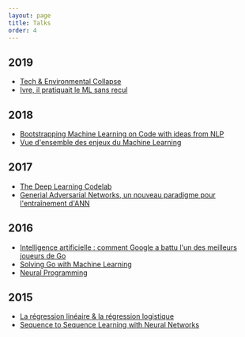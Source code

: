 ```yaml
---
layout: page
title: Talks
order: 4
---
```


## 2019
- [Tech & Environmental
  Collapse](https://www.eventbrite.com/e/tech-environmental-collapse-tickets-57986002695)
- [Ivre, il pratiquait le ML sans
  recul](https://github.com/nantes-machine-learning-meetup/NMLM/tree/master/2019-02-10__ivre-ml)


## 2018
- [Bootstrapping Machine Learning on Code with ideas from
  NLP](https://www.meetup.com/GOTO-Nights-CPH/events/256342503/)
- [Vue d'ensemble des enjeux du Machine
  Learning](https://www.eventbrite.fr/e/billets-la-matinale-de-la-data-science-et-du-machine-learning-47545020436)

## 2017
- [The Deep Learning
  Codelab](https://github.com/m09/deeplearning-codelab)
- [Generial Adversarial Networks, un nouveau paradigme pour
  l'entraînement
  d'ANN](https://github.com/nantes-machine-learning-meetup/NMLM/tree/master/2017-07-03__generative-adversarial-nets)

## 2016
- [Intelligence artificielle : comment Google a battu l'un des
  meilleurs joueurs de Go](https://youtu.be/xv2S8A1EPqI)
- [Solving Go with Machine Learning](https://youtu.be/KuvXb2nILLc)
- [Neural
  Programming](https://github.com/nantes-machine-learning-meetup/NMLM/tree/master/2016-01-04__neural-programming)

## 2015
- [La régression linéaire & la régression
  logistique](https://github.com/nantes-machine-learning-meetup/NMLM/tree/master/2015-10-05__r%C3%A9gression-lin%C3%A9aire-logistique)
- [Sequence to Sequence Learning with Neural
  Networks](https://github.com/nantes-machine-learning-meetup/NMLM/tree/master/2015-06-01__sequence-to-sequence)
